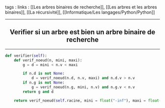 tags : 
links : [[Les arbres binaires de recherche]], [[Les arbres et les arbres binaires]], [[La récursivité]], [[Informatique/Les langages/Python/Python]]

****

<h2 style="text-align: center;"> Verifier si un arbre est bien un arbre binaire de recherche </h2>

****


```python
def verifier(self):
	def verif_noeud(n, mini, maxi):
		g = d = mini < n.v < maxi

		if n.d is not None:
			d = verif_noeud(n.d, n.v, maxi) and n.d.v > n.v
		if n.g is not None:
			g = verif_noeud(n.g, mini, n.v) and n.g.v < n.v
		return g and d

	return verif_noeud(self.racine, mini = float("-inf"), maxi = float("inf"))
```